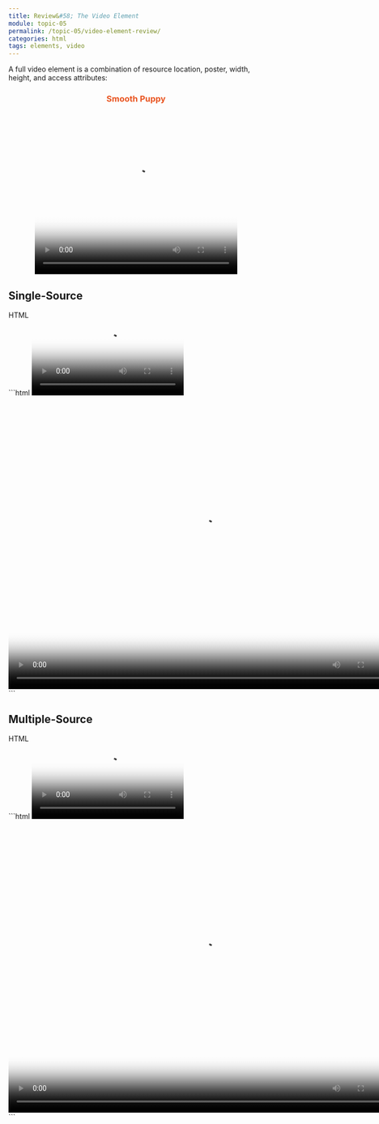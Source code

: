 ```yaml
---
title: Review&#58; The Video Element
module: topic-05
permalink: /topic-05/video-element-review/
categories: html
tags: elements, video
---
```


<div class="divider-heading"></div>


A full video element is a combination of resource location, poster, width, height, and access attributes:

<div class="external-embed" style="text-align: center;">
	<h3 style="color: #E95420">Smooth Puppy</h3>
	<video poster="../media/duckett-puppy-poster.png" width="400" height="320" preload controls>
		<source src="../media/duckett-puppy.mp4" type='video/mp4;codecs="avc1.42E01E, mp4a.40.2"'>
		<source src="../media/duckett-puppy.webm" type='video/webm;codecs="vp8, vorbis"'>
		<p>A video of a puppy playing in the snow.</p>
		<p>Sorry, your browser does not support the video tag.</p>
	</video>
</div>


## Single-Source


<div id="code-heading">HTML</div>
```html
<video src="#" poster="#" width="" height="" preload controls></video>


<!-- For example... -->
<video src="./media/duckett-puppy.mp4" poster="./images/duckett-puppy-poster.png" width="768" height="576" preload controls>
  <p>Sorry, your browser does not support the video tag.</p>
</video>
```


<div class="divider-pg"></div>


## Multiple-Source


<div id="code-heading">HTML</div>
```html
<video poster="#" width="" height="" preload controls>
  <source src="#" type="">
  <source src="#" type="">
</video>


<!-- For example... -->
<video poster="./images/duckett-puppy-poster.png" width="768" height="576" preload controls loop>
  <source src="./media/ducket-puppy.mp4" type='video/mp4;codecs="avc1.42E01E, mp4a.40.2"'>
  <source src="./media/duckett-puppy.webm" type='video/webm;codecs="vp8, vorbis"'>
  <p>A video of a puppy playing in the snow.</p>
  <p>Sorry, your browser does not support the video tag.</p>
</video>
```
